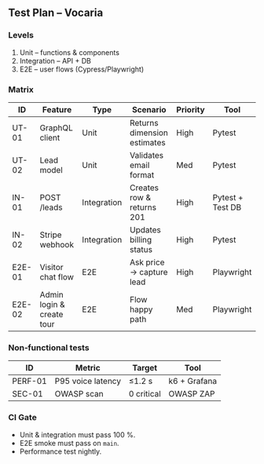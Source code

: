 ## Test Plan – Vocaria

### Levels

1. Unit – functions & components
2. Integration – API + DB
3. E2E – user flows (Cypress/Playwright)

### Matrix

| ID     | Feature                   | Type        | Scenario                    | Priority | Tool             |
| ------ | ------------------------- | ----------- | --------------------------- | -------- | ---------------- |
| UT-01  | GraphQL client            | Unit        | Returns dimension estimates | High     | Pytest           |
| UT-02  | Lead model                | Unit        | Validates email format      | Med      | Pytest           |
| IN-01  | POST /leads               | Integration | Creates row & returns 201   | High     | Pytest + Test DB |
| IN-02  | Stripe webhook            | Integration | Updates billing status      | High     | Pytest           |
| E2E-01 | Visitor chat flow         | E2E         | Ask price → capture lead    | High     | Playwright       |
| E2E-02 | Admin login & create tour | E2E         | Flow happy path             | Med      | Playwright       |

### Non‑functional tests

| ID      | Metric            | Target     | Tool         |
| ------- | ----------------- | ---------- | ------------ |
| PERF-01 | P95 voice latency | ≤1.2 s     | k6 + Grafana |
| SEC-01  | OWASP scan        | 0 critical | OWASP ZAP    |

### CI Gate

* Unit & integration must pass 100 %.
* E2E smoke must pass on `main`.
* Performance test nightly.
